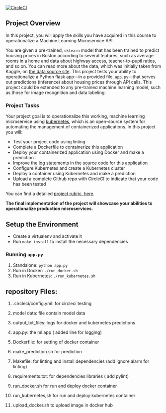[![CircleCI](https://circleci.com/gh/Ahmed3sam/operationalize_ml.svg?style=svg)](https://circleci.com/gh/Ahmed3sam/operationalize_ml)

## Project Overview

In this project, you will apply the skills you have acquired in this course to operationalize a Machine Learning Microservice API. 

You are given a pre-trained, `sklearn` model that has been trained to predict housing prices in Boston according to several features, such as average rooms in a home and data about highway access, teacher-to-pupil ratios, and so on. You can read more about the data, which was initially taken from Kaggle, on [the data source site](https://www.kaggle.com/c/boston-housing). This project tests your ability to operationalize a Python flask app—in a provided file, `app.py`—that serves out predictions (inference) about housing prices through API calls. This project could be extended to any pre-trained machine learning model, such as those for image recognition and data labeling.

### Project Tasks

Your project goal is to operationalize this working, machine learning microservice using [kubernetes](https://kubernetes.io/), which is an open-source system for automating the management of containerized applications. In this project you will:
* Test your project code using linting
* Complete a Dockerfile to containerize this application
* Deploy your containerized application using Docker and make a prediction
* Improve the log statements in the source code for this application
* Configure Kubernetes and create a Kubernetes cluster
* Deploy a container using Kubernetes and make a prediction
* Upload a complete Github repo with CircleCI to indicate that your code has been tested

You can find a detailed [project rubric, here](https://review.udacity.com/#!/rubrics/2576/view).

**The final implementation of the project will showcase your abilities to operationalize production microservices.**


## Setup the Environment

-   Create a virtualenv and activate it
-   Run `make install` to install the necessary dependencies

### Running `app.py`

1. Standalone: `python app.py`
2. Run in Docker: `./run_docker.sh`
3. Run in Kubernetes: `./run_kubernetes.sh`


## repository Files:

1. .circleci/config.yml:
for circleci testing

2. model data:
file contain model data 

3. output_txt_files:
logs for docker and kubernetes predictions

4. app.py:
the ml app ( added line for logging)

5. Dockerfile:
for setting of docker container

6. make_prediction.sh
for prediction

7. Makefile:
for linting and install dependencies (add ignore alarm for linting)

8. requirements.txt:
for dependencies libraries ( add pylint)

9. run_docker.sh
for run and deploy docker container

10. run_kubernetes,sh
for run and deploy kubernetes container

11. upload_docker.sh
to upload image in docker hub

